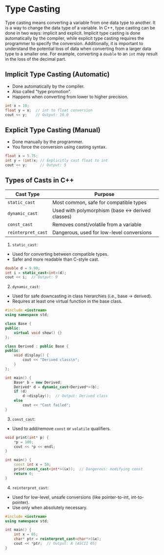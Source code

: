 # Type Casting

Type casting means converting a variable from one data type to another. It is a way to change the data type of a variable. In C++, type casting can be done in two ways: implicit and explicit. Implicit type casting is done automatically by the compiler, while explicit type casting requires the programmer to specify the conversion. Additionally, it is important to understand the potential loss of data when converting from a larger data type to a smaller one. For example, converting a `double` to an `int` may result in the loss of the decimal part.

## Implicit Type Casting (Automatic)

- Done automatically by the compiler.
- Also called "type promotion".
- Happens when converting from lower to higher precision.

```c++
int x = 10;
float y = x;  // int to float conversion
cout << y;    // Output: 10.0
```

## Explicit Type Casting (Manual)

- Done manually by the programmer.
- You force the conversion using casting syntax.

```c++
float x = 5.75;
int y = (int)x; // Explicitly cast float to int
cout << y;      // Output: 5
```

## Types of Casts in C++

| Cast Type          | Purpose                                         |
| ------------------ | ----------------------------------------------- |
| `static_cast`      | Most common, safe for compatible types          |
| `dynamic_cast`     | Used with polymorphism (base ↔ derived classes) |
| `const_cast`       | Removes const/volatile from a variable          |
| `reinterpret_cast` | Dangerous, used for low-level conversions       |

1. `static_cast`:

- Used for converting between compatible types.
- Safer and more readable than C-style cast.

```c++
double d = 9.99;
int i = static_cast<int>(d);
cout << i;  // Output: 9
```

2. `dynamic_cast`:

- Used for safe downcasting in class hierarchies (i.e., base → derived).
- Requires at least one virtual function in the base class.

```c++
#include <iostream>
using namespace std;

class Base {
public:
    virtual void show() {}
};

class Derived : public Base {
public:
    void display() {
        cout << "Derived class\n";
    }
};

int main() {
    Base* b = new Derived;
    Derived* d = dynamic_cast<Derived*>(b);
    if (d)
        d->display();  // Output: Derived class
    else
        cout << "Cast failed";
}
```

3. `const_cast`:

- Used to add/remove `const` or `volatile` qualifiers.

```c++
void print(int* p) {
    *p = 100;
    cout << *p << endl;
}

int main() {
    const int x = 50;
    print(const_cast<int*>(&x));  // Dangerous: modifying const
    return 0;
}
```

4. `reinterpret_cast`:

- Used for low-level, unsafe conversions (like pointer-to-int, int-to-pointer).
- Use only when absolutely necessary.

```c++
#include <iostream>
using namespace std;

int main() {
    int x = 65;
    char* ptr = reinterpret_cast<char*>(&x);
    cout << *ptr;  // Output: A (ASCII 65)
}
```
